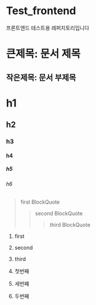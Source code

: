# Test_frontend
프론트엔드 테스트용 레퍼지토리입니다


큰제목: 문서 제목
=============

작은제목: 문서 부제목
-------------

# h1
## h2
### h3
#### h4
##### h5
###### h6

> first BlockQuote
> > second BlockQuote
> > > third BlockQuote

1. first
2. second
3. third

1. 첫번째
3. 세번쨰
2. 두번째
